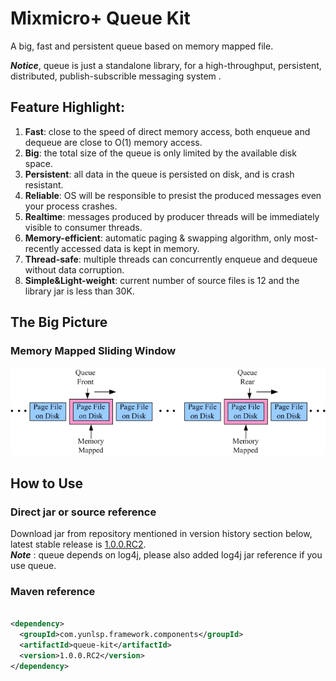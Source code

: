 # Mixmicro+ Queue Kit

A big, fast and persistent queue based on memory mapped file.

***Notice***, queue is just a standalone library, for a high-throughput, persistent, distributed, publish-subscrible messaging system . 

## Feature Highlight:  
1. **Fast**: close to the speed of direct memory access, both enqueue and dequeue are close to O(1) memory access.  
2. **Big**: the total size of the queue is only limited by the available disk space.  
3. **Persistent**: all data in the queue is persisted on disk, and is crash resistant.
4. **Reliable**: OS will be responsible to presist the produced messages even your process crashes.  
5. **Realtime**: messages produced by producer threads will be immediately visible to consumer threads.
6. **Memory-efficient**: automatic paging & swapping algorithm, only most-recently accessed data is kept in memory.  
7. **Thread-safe**: multiple threads can concurrently enqueue and dequeue without data corruption.  
8. **Simple&Light-weight**: current number of source files is 12 and the library jar is less than 30K.


## The Big Picture

### Memory Mapped Sliding Window

![design](doc/sliding_window.png)

## How to Use

### Direct jar or source reference  
Download jar from repository mentioned in version history section below, latest stable release is [1.0.0.RC2](#maven-reference).   
***Note*** : queue depends on log4j, please also added log4j jar reference if you use queue.

### Maven reference  

```xml

<dependency>
  <groupId>com.yunlsp.framework.components</groupId>
  <artifactId>queue-kit</artifactId>
  <version>1.0.0.RC2</version>
</dependency>

```

